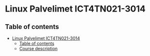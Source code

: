 # Linux Palvelimet ICT4TN021-3014
## Table of contents
- [Linux Palvelimet ICT4TN021-3014](#linux-palvelimet-ict4tn021-3014)
  - [Table of contents](#table-of-contents)
  - [Course description](#course-description)
